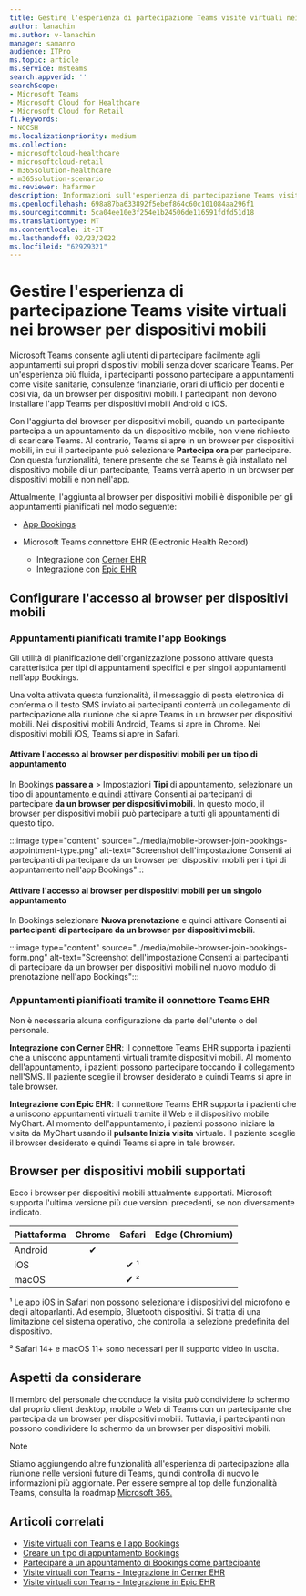 ```yaml
---
title: Gestire l'esperienza di partecipazione Teams visite virtuali nei browser per dispositivi mobili
author: lanachin
ms.author: v-lanachin
manager: samanro
audience: ITPro
ms.topic: article
ms.service: msteams
search.appverid: ''
searchScope:
- Microsoft Teams
- Microsoft Cloud for Healthcare
- Microsoft Cloud for Retail
f1.keywords:
- NOCSH
ms.localizationpriority: medium
ms.collection:
- microsoftcloud-healthcare
- microsoftcloud-retail
- m365solution-healthcare
- m365solution-scenario
ms.reviewer: hafarmer
description: Informazioni sull'esperienza di partecipazione Teams visite virtuali nei browser per dispositivi mobili.
ms.openlocfilehash: 698a87ba633892f5ebef864c60c101084aa296f1
ms.sourcegitcommit: 5ca04ee10e3f254e1b24506de116591fdfd51d18
ms.translationtype: MT
ms.contentlocale: it-IT
ms.lasthandoff: 02/23/2022
ms.locfileid: "62929321"
---
```

# <a name="manage-the-join-experience-for-teams-virtual-visits-on-mobile-browsers"></a>Gestire l'esperienza di partecipazione Teams visite virtuali nei browser per dispositivi mobili

Microsoft Teams consente agli utenti di partecipare facilmente agli appuntamenti sui propri dispositivi mobili senza dover scaricare Teams. Per un'esperienza più fluida, i partecipanti possono partecipare a appuntamenti come visite sanitarie, consulenze finanziarie, orari di ufficio per docenti e così via, da un browser per dispositivi mobili. I partecipanti non devono installare l'app Teams per dispositivi mobili Android o iOS.

Con l'aggiunta del browser per dispositivi mobili, quando un partecipante partecipa a un appuntamento da un dispositivo mobile, non viene richiesto di scaricare Teams. Al contrario, Teams si apre in un browser per dispositivi mobili, in cui il partecipante può selezionare **Partecipa ora** per partecipare. Con questa funzionalità, tenere presente che se Teams è già installato nel dispositivo mobile di un partecipante, Teams verrà aperto in un browser per dispositivi mobili e non nell'app.

Attualmente, l'aggiunta al browser per dispositivi mobili è disponibile per gli appuntamenti pianificati nel modo seguente:

- [App Bookings](https://support.microsoft.com/office/apps-and-services-cc1fba57-9900-4634-8306-2360a40c665b?ui=en-us&rs=en-us&ad=us#PickTab=Bookings)
- Microsoft Teams connettore EHR (Electronic Health Record)

  - Integrazione con [Cerner EHR](healthcare/ehr-admin-cerner.md)
  - Integrazione con [Epic EHR](healthcare/ehr-admin.md)

## <a name="set-up-mobile-browser-join"></a>Configurare l'accesso al browser per dispositivi mobili

### <a name="appointments-scheduled-through-the-bookings-app"></a>Appuntamenti pianificati tramite l'app Bookings

Gli utilità di pianificazione dell'organizzazione possono attivare questa caratteristica per tipi di appuntamenti specifici e per singoli appuntamenti nell'app Bookings.

Una volta attivata questa funzionalità, il messaggio di posta elettronica di conferma o il testo SMS inviato ai partecipanti conterrà un collegamento di partecipazione alla riunione che si apre Teams in un browser per dispositivi mobili. Nei dispositivi mobili Android, Teams si apre in Chrome. Nei dispositivi mobili iOS, Teams si apre in Safari.

#### <a name="turn-on-mobile-browser-join-for-an-appointment-type"></a>Attivare l'accesso al browser per dispositivi mobili per un tipo di appuntamento

In Bookings **passare a** >  Impostazioni **Tipi** di appuntamento, selezionare un tipo di [appuntamento e quindi](https://support.microsoft.com/office/create-an-appointment-type-810eac77-6a65-4dc8-964d-c00eadf43887) attivare Consenti ai partecipanti di partecipare **da un browser per dispositivi mobili**. In questo modo, il browser per dispositivi mobili può partecipare a tutti gli appuntamenti di questo tipo.

:::image type="content" source="../media/mobile-browser-join-bookings-appointment-type.png" alt-text="Screenshot dell'impostazione Consenti ai partecipanti di partecipare da un browser per dispositivi mobili per i tipi di appuntamento nell'app Bookings":::

#### <a name="turn-on-mobile-browser-join-for-an-individual-appointment"></a>Attivare l'accesso al browser per dispositivi mobili per un singolo appuntamento

In Bookings selezionare **Nuova prenotazione** e quindi attivare Consenti ai **partecipanti di partecipare da un browser per dispositivi mobili**.

:::image type="content" source="../media/mobile-browser-join-bookings-form.png" alt-text="Screenshot dell'impostazione Consenti ai partecipanti di partecipare da un browser per dispositivi mobili nel nuovo modulo di prenotazione nell'app Bookings":::

### <a name="appointments-scheduled-through-the-teams-ehr-connector"></a>Appuntamenti pianificati tramite il connettore Teams EHR

Non è necessaria alcuna configurazione da parte dell'utente o del personale.

**Integrazione con Cerner EHR**: il connettore Teams EHR supporta i pazienti che a uniscono appuntamenti virtuali tramite dispositivi mobili. Al momento dell'appuntamento, i pazienti possono partecipare toccando il collegamento nell'SMS. Il paziente sceglie il browser desiderato e quindi Teams si apre in tale browser.

**Integrazione con Epic EHR**: il connettore Teams EHR supporta i pazienti che a uniscono appuntamenti virtuali tramite il Web e il dispositivo mobile MyChart. Al momento dell'appuntamento, i pazienti possono iniziare la visita da MyChart usando il **pulsante Inizia visita** virtuale. Il paziente sceglie il browser desiderato e quindi Teams si apre in tale browser.

## <a name="supported-mobile-browsers"></a>Browser per dispositivi mobili supportati

Ecco i browser per dispositivi mobili attualmente supportati. Microsoft supporta l'ultima versione più due versioni precedenti, se non diversamente indicato.

|Piattaforma  |Chrome |Safari |Edge (Chromium)|
|---------|:---:|:---:|:---:|
|Android   |   &#x2714;      |         |         |
|iOS    |         |  &#x2714; &sup1;       |         |
|macOS     |         |  &#x2714; &sup2;    |         |

&sup1; Le app iOS in Safari non possono selezionare i dispositivi del microfono e degli altoparlanti. Ad esempio, Bluetooth dispositivi. Si tratta di una limitazione del sistema operativo, che controlla la selezione predefinita del dispositivo.

&sup2; Safari 14+ e macOS 11+ sono necessari per il supporto video in uscita.

## <a name="things-to-consider"></a>Aspetti da considerare

Il membro del personale che conduce la visita può condividere lo schermo dal proprio client desktop, mobile o Web di Teams con un partecipante che partecipa da un browser per dispositivi mobili. Tuttavia, i partecipanti non possono condividere lo schermo da un browser per dispositivi mobili.

> [!NOTE]
> Stiamo aggiungendo altre funzionalità all'esperienza di partecipazione alla riunione nelle versioni future di Teams, quindi controlla di nuovo le informazioni più aggiornate. Per essere sempre al top delle funzionalità Teams, consulta la roadmap [Microsoft 365.](https://www.microsoft.com/microsoft-365/roadmap?filters=&searchterms=microsoft%2Cteams)

## <a name="related-articles"></a>Articoli correlati

- [Visite virtuali con Teams e l'app Bookings](bookings-virtual-visits.md)
- [Creare un tipo di appuntamento Bookings](https://support.microsoft.com/office/create-an-appointment-type-810eac77-6a65-4dc8-964d-c00eadf43887)
- [Partecipare a un appuntamento di Bookings come partecipante](https://support.microsoft.com/office/join-a-bookings-appointment-as-an-attendee-95cea12d-2220-421f-a663-6efb20913c7f)
- [Visite virtuali con Teams - Integrazione in Cerner EHR](healthcare/ehr-admin-cerner.md)
- [Visite virtuali con Teams - Integrazione in Epic EHR](healthcare/ehr-admin.md)

